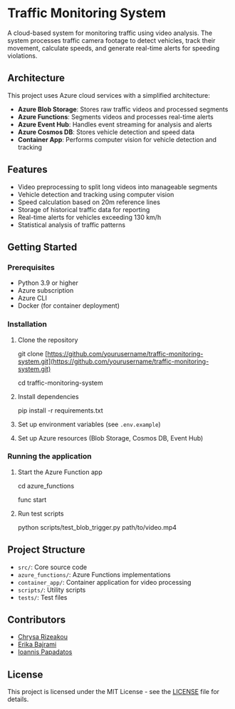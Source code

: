 
# Traffic Monitoring System

A cloud-based system for monitoring traffic using video analysis. The system processes traffic camera footage to detect vehicles, track their movement, calculate speeds, and generate real-time alerts for speeding violations.

## Architecture

This project uses Azure cloud services with a simplified architecture:

- **Azure Blob Storage**: Stores raw traffic videos and processed segments
- **Azure Functions**: Segments videos and processes real-time alerts
- **Azure Event Hub**: Handles event streaming for analysis and alerts
- **Azure Cosmos DB**: Stores vehicle detection and speed data
- **Container App**: Performs computer vision for vehicle detection and tracking

## Features

- Video preprocessing to split long videos into manageable segments
- Vehicle detection and tracking using computer vision
- Speed calculation based on 20m reference lines
- Storage of historical traffic data for reporting
- Real-time alerts for vehicles exceeding 130 km/h
- Statistical analysis of traffic patterns

## Getting Started

### Prerequisites

- Python 3.9 or higher
- Azure subscription
- Azure CLI
- Docker (for container deployment)

### Installation

1. Clone the repository

    git clone [https://github.com/yourusername/traffic-monitoring-system.git](https://github.com/yourusername/traffic-monitoring-system.git) 
    
    cd traffic-monitoring-system

2. Install dependencies

    pip install -r requirements.txt

3. Set up environment variables (see `.env.example`)

4. Set up Azure resources (Blob Storage, Cosmos DB, Event Hub)

### Running the application

1. Start the Azure Function app

    cd azure_functions 
    
    func start
    
2. Run test scripts

    python scripts/test_blob_trigger.py path/to/video.mp4

## Project Structure

- `src/`: Core source code
- `azure_functions/`: Azure Functions implementations
- `container_app/`: Container application for video processing
- `scripts/`: Utility scripts
- `tests/`: Test files

## Contributors

- [Chrysa Rizeakou](https://github.com/Chrysa712)
- [Erika Bajrami](https://github.com/empairami)
- [Ioannis Papadatos](https://github.com/Papajohn77)

## License

This project is licensed under the MIT License - see the [LICENSE](LICENSE) file for details.
